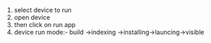 1. select device to run 
2. open device
3. then click on run app
4. device run mode:- build ->indexing ->installing->launcing->visible 
